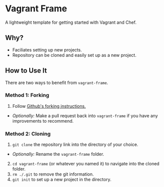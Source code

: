 # Vagrant Frame

A lightweight template for getting started with Vagrant and Chef.

## Why?

- Faciliates setting up new projects.
- Repository can be cloned and easily set up as a new project.

## How to Use It

There are two ways to benefit from `vagrant-frame`.

### Method 1: Forking

1. Follow [Github's forking instructions.](https://help.github.com/articles/fork-a-repo/) 
- _Optionally:_ Make a pull request back into `vagrant-frame` if you have any improvements to recommend.

### Method 2: Cloning

1. `git clone` the repository link into the directory of your choice.
- _Optionally:_ Rename the `vagrant-frame` folder.
2. `cd vagrant-frame` (or whatever you named it) to navigate into the cloned folder.
3. `rm ./.git` to remove the git information.
4. `git init` to set up a new project in the directory.
